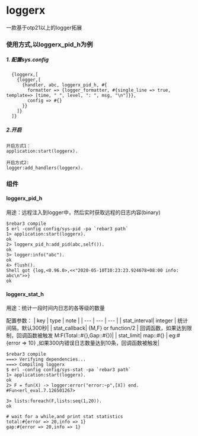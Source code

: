 loggerx
=====
一款基于otp21以上的logger拓展


### 使用方式,以loggerx_pid_h为例
##### 1. 配置sys.config
```
  {loggerx,[
    {logger,[
      {handler, abc, loggerx_pid_h, #{
        formatter => {logger_formatter, #{single_line => true, template=> [time, " ", level, ": ", msg, "\n"]}},
        config => #{}
      }}
    ]}
  ]}
```
##### 2.开启
```
开启方式1：
application:start(loggerx).

开启方式2:
logger:add_handlers(loggerx).
```

### 组件
#### loggerx_pid_h
用途：远程注入到logger中，然后实时获取远程的日志内容(binary)

```
$rebar3 compile
$ erl -config config/sys-pid -pa `rebar3 path`
1> application:start(loggerx).
ok
2> loggerx_pid_h:add_pid(abc,self()).
ok
3> logger:info("abc").
ok
4> flush().
Shell got {log,<0.96.0>,<<"2020-05-10T10:23:23.924678+08:00 info: abc\n">>}
ok
```
#### loggerx_stat_h
用途：统计一段时间内日志的各等级的数量

配置参数：
| key | type | note |
| --- | --- | --- |
| stat_interval| integer | 统计间隔，默认300秒|
| stat_callback| {M,F} or function/2 |  回调函数，如果达到限制，回调函数被触发 M:F(Total::#{},Gap::#{})|
| stat_limit| map::#{} | eg:#{error => 10} ,如果300内错误日志数量达到10条，回调函数被触发|

```
$rebar3 compile
===> Verifying dependencies...
===> Compiling loggerx
$ erl -config config/sys-stat -pa `rebar3 path`
1> application:start(loggerx).
ok
2> F = fun(X) -> logger:error("error:~p",[X]) end.
#Fun<erl_eval.7.126501267>

3> lists:foreach(F,lists:seq(1,20)).
ok

# wait for a while,and print stat statistics
total:#{error => 20,info => 1}
gap:#{error => 20,info => 1}
```
